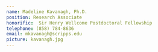 ```yaml
---
name: Madeline Kavanagh, Ph.D.
position: Research Associate
honorific:  Sir Henry Wellcome Postdoctoral Fellowship
telephone: (858) 784-8636
email: mkavanagh@scripps.edu
picture: kavanagh.jpg
---
```

